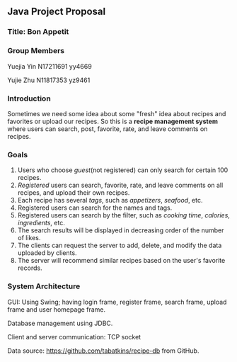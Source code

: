## Java Project Proposal

### Title: Bon Appetit

### **Group Members**

Yuejia Yin      N17211691    yy4669

Yujie Zhu       N11817353    yz9461 

### **Introduction**

Sometimes we need some idea about some "fresh" idea about recipes and favorites or upload our recipes. So this is a **recipe management system** where users can search, post, favorite, rate, and leave comments on recipes.

### **Goals**

1. Users who choose *guest*(not registered) can only search for certain 100 recipes.
2. *Registered* users can search, favorite, rate, and leave comments on all recipes, and upload their own recipes.
3. Each recipe has several *tags*, such as *appetizers*, *seafood*, etc. 
4. Registered users can search for the names and tags.
5. Registered users can search by the filter, such as *cooking time*, *calories*, *ingredients*, etc.
6. The search results will be displayed in decreasing order of the number of likes.
7. The clients can request the server to add, delete, and modify the data uploaded by clients.
8. The server will recommend similar recipes based on the user's favorite records.

### System Architecture

GUI: Using Swing; having login frame, register frame, search frame, upload frame and user homepage frame.

Database management using JDBC.

Client and server communication: TCP socket

Data source: https://github.com/tabatkins/recipe-db from GitHub.

